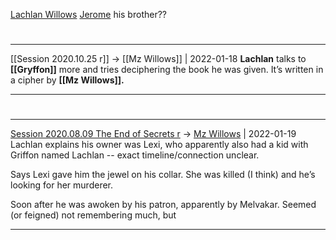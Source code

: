 [Lachlan Willows](Lachlan%20Willows.md)
[Jerome](Jerome.md) his brother??

#
---

[[Session 2020.10.25 r]] -> [[Mz Willows]] | 2022-01-18
**Lachlan** talks to **[[Gryffon]]** more and tries deciphering the book he was given. It’s written in a cipher by **[[Mz Willows]].**

---


#
---

[Session 2020.08.09 The End of Secrets r](../sessions/notes_matteo_brianedit/Session%202020.08.09%20The%20End%20of%20Secrets%20r.md) -> [Mz Willows](TheWik-main/people/Mz%20Willows.md) | 2022-01-19
Lachlan explains his owner was Lexi, who apparently also had a kid with Griffon named Lachlan -- exact timeline/connection unclear.

Says Lexi gave him the jewel on his collar. She was killed (I think) and he’s looking for her murderer.

Soon after he was awoken by his patron, apparently by Melvakar. Seemed (or feigned) not remembering much, but

---
